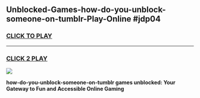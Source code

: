 
## Unblocked-Games-how-do-you-unblock-someone-on-tumblr-Play-Online #jdp04
<h3>
<a href="https://news.freeplayer.one?title=how-do-you-unblock-someone-on-tumblr&ref=3">CLICK TO PLAY</a></h3>
<hr>

<h3>
<a href="https://news.freeplayer.one?title=how-do-you-unblock-someone-on-tumblr&ref=3">CLICK 2 PLAY</a>
  
</h3>

<a href="https://news.freeplayer.one?title=how-do-you-unblock-someone-on-tumblr&ref=3"><img src="https://clearcache.store/games.png"></a>


**how-do-you-unblock-someone-on-tumblr games unblocked: Your Gateway to Fun and Accessible Online Gaming**
